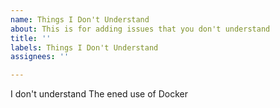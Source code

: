 ```yaml
---
name: Things I Don't Understand
about: This is for adding issues that you don't understand
title: ''
labels: Things I Don't Understand
assignees: ''

---
```


I don't understand The ened use of Docker
